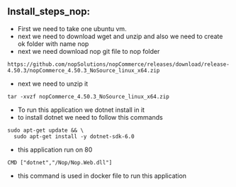 Install_steps_nop:
------------------

* First we need to take one ubuntu vm.
* next we need to download wget and unzip and also we need to create ok folder with name nop
* next we need download nop git file to nop folder
```
https://github.com/nopSolutions/nopCommerce/releases/download/release-4.50.3/nopCommerce_4.50.3_NoSource_linux_x64.zip
```
* next we need to unzip it
```
tar -xvzf nopCommerce_4.50.3_NoSource_linux_x64.zip
```
* To run this application we dotnet install in it
* to install dotnet we need to follow this commands
```
sudo apt-get update && \
  sudo apt-get install -y dotnet-sdk-6.0
```
* this application run on 80

```
CMD ["dotnet","/Nop/Nop.Web.dll"]
```
* this command is used in docker file to run this application